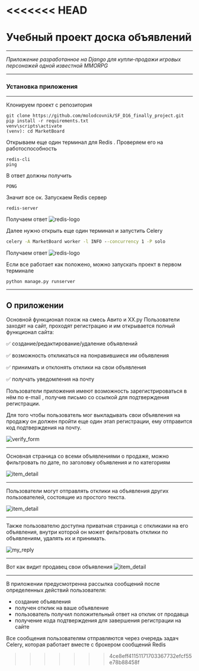<<<<<<< HEAD
=======
# Учебный проект доска объявлений
____

*Приложение разработанное на Django для купли-продажи игровых персонажей одной известной MMORPG*
____
### Установка приложения
____
Клонируем проект с репозитория 

```
git clone https://github.com/molodcovnik/SF_D16_finally_project.git
pip install -r requirements.txt
venv\scripts\activate
(venv): cd MarketBoard
```
Открываем еще один терминал для Redis . Проверяем его на работоспособность

```
redis-cli
ping
```
В ответ должны получить

```
PONG
```
Значит все ок. Запускаем Redis сервер

```
redis-server
```

Получаем ответ
![redis-logo](https://github.com/molodcovnik/SF_D16_finally_project/blob/master/media/redis_starting.png)


Далее нужно открыть еще один терминал и запустить Celery

```cmd
celery -A MarketBoard worker -l INFO --concurrency 1 -P solo
```

Получаем ответ
![redis-logo](https://github.com/molodcovnik/SF_D16_finally_project/blob/master/media/starting_celery.png)

Если все работает как положено, можно запускать проект в первом терминале

```
python manage.py runserver
```
_____
## О приложении

Основной функционал похож на смесь Авито и ХХ.ру
Пользователи заходят на сайт, проходят регистрацию и им открывается полный функционал сайта:

✅ создание/редактирование/удаление объявлений

✅ возможность откликаться на понравившиеся им объявления

✅ принимать и отклонять отклики на свои объявления

✅ получать уведомления на почту


Пользователи приложения имеют возможность зарегистрироваться в нём по e-mail , получив письмо со ссылкой для подтверждения регистрации.

Для того чтобы пользователь мог выкладывать свои объявления на продажу он должен пройти еще один этап регистрации, ему отправится код подтверждения на почту.

![verify_form](https://github.com/molodcovnik/SF_D16_finally_project/blob/master/media/verify_form.png)
_____


Основная страница со всеми объявлениями о продаже, можно фильтровать по дате, по заголовку объявления и по категориям

![item_detail](https://github.com/molodcovnik/SF_D16_finally_project/blob/master/media/all_items.png)
_____


Пользователи могут отправлять отклики на объявления других пользователей, состоящие из простого текста.

![item_detail](https://github.com/molodcovnik/SF_D16_finally_project/blob/master/media/item_detail_for_customer.png)
_____


Также пользователю доступна приватная страница с откликами на его объявления, внутри которой он может фильтровать отклики по объявлениям, удалять их и принимать.

![my_reply](https://github.com/molodcovnik/SF_D16_finally_project/blob/master/media/my_reply.png)
_____


Вот как видит продавец свои объявления
![item_detail](https://github.com/molodcovnik/SF_D16_finally_project/blob/master/media/item_detail.png)
_____


В приложении предусмотренна рассылка сообщений после определенных действий пользователя:
* создание объявления
* получен отклик на ваше объявление
* пользователь получил положительный ответ на отклик от продавца
* получение кода подтверждения для завершения регистрации на сайте

Все сообщения пользователям отправляются через очередь задач Celery, которая работает вместе с брокером сообщений Redis

>>>>>>> 4ce8eff41151171703367732efcf55e78b88458f
